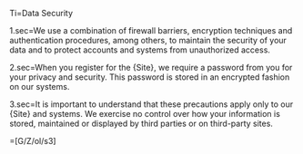 Ti=Data Security

1.sec=We use a combination of firewall barriers, encryption techniques and authentication procedures, among others, to maintain the security of your data and to protect accounts and systems from unauthorized access.

2.sec=When you register for the {Site}, we require a password from you for your privacy and security. This password is stored in an encrypted fashion on our systems.

3.sec=It is important to understand that these precautions apply only to our {Site} and systems. We exercise no control over how your information is stored, maintained or displayed by third parties or on third-party sites.

=[G/Z/ol/s3]
